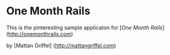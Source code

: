 # One Month Rails

This is the pinteresting sample applicaton for 
[*One Month Rails*] (http://onemonthrails.com)

by [Mattan Griffel] (http://mattangriffel.com)